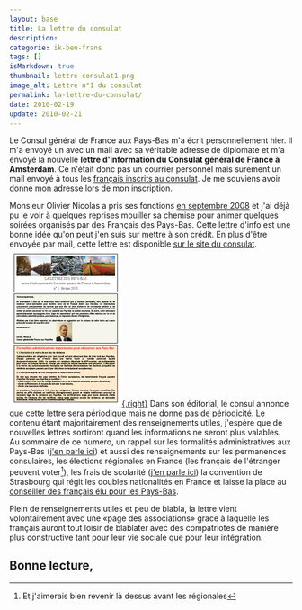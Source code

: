 ```yaml
---
layout: base
title: La lettre du consulat
description: 
categorie: ik-ben-frans
tags: []
isMarkdown: true
thumbnail: lettre-consulat1.png
image_alt: Lettre n°1 du consulat
permalink: la-lettre-du-consulat/
date: 2010-02-19
update: 2010-02-21
---
```




Le Consul général de France aux Pays-Bas m'a écrit personnellement hier. Il m'a envoyé un avec un mail avec sa véritable adresse de diplomate et m'a envoyé la nouvelle **lettre d'information du Consulat général de France à Amsterdam**. Ce n'était donc pas un courrier personnel mais surement un mail envoyé à tous les [français inscrits au consulat](/carte-inutile). Je me souviens avoir donné mon adresse lors de mon inscription.

Monsieur Olivier Nicolas a pris ses fonctions [en septembre 2008](/renouvellement-diplomatique) et j'ai déjà pu le voir à quelques reprises mouiller sa chemise pour animer quelques soirées organisés par des Français des Pays-Bas. Cette lettre d'info est une bonne idée qu'on peut j'en suis sur mettre à son crédit. En plus d'être envoyée par mail, cette lettre est disponible [sur le site du consulat](http://www.consulfrance-amsterdam.org/article.php3?id_article=615).
[![Lettre n°1 du consulat](lettre-consulat1.png){.right}](http://www.consulfrance-amsterdam.org/IMG/pdf/lettre1.pdf)
Dans son éditorial, le consul annonce que cette lettre sera périodique mais ne donne pas de périodicité. Le contenu étant majoritairement des renseignements utiles, j'espère que de nouvelles lettres sortiront quand les informations ne seront plus valables. Au sommaire de ce numéro, un rappel sur les formalités administratives aux Pays-Bas ([j'en parle ici](/mes-premiers-pas-comme-immigre)) et aussi des renseignements sur les permanences consulaires, les élections régionales en France (les français de l'étranger peuvent voter[^1]), les frais de scolarité ([j'en parle ici](/frais-de-scolarite-les-eleves-francais-a-l-etranger)) la convention de Strasbourg qui régit les doubles nationalités en France et laisse la place au [conseiller des français élu pour les Pays-Bas](/resultat-des-elections).

Plein de renseignements utiles et peu de blabla, la lettre vient volontairement avec une «page des associations» grace à laquelle les français auront tout loisir de blablater avec des compatriotes de manière plus constructive tant pour leur vie sociale que pour leur intégration.

Bonne lecture,
---
[^1]: Et j'aimerais bien revenir là dessus avant les régionales